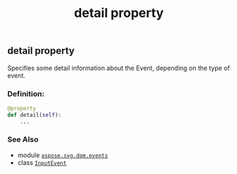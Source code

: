 ﻿---
title: detail property
second_title: Aspose.SVG for Python via .NET API References
description: 
type: docs
weight: 170
url: /python-net/aspose.svg.dom.events/inputevent/detail/
is_root: false
---

## detail property


Specifies some detail information about the Event, depending on the type of event.
### Definition:
```python
@property
def detail(self):
    ...
```

### See Also
* module [`aspose.svg.dom.events`](../../)
* class [`InputEvent`](/svg/python-net/aspose.svg.dom.events/inputevent)
